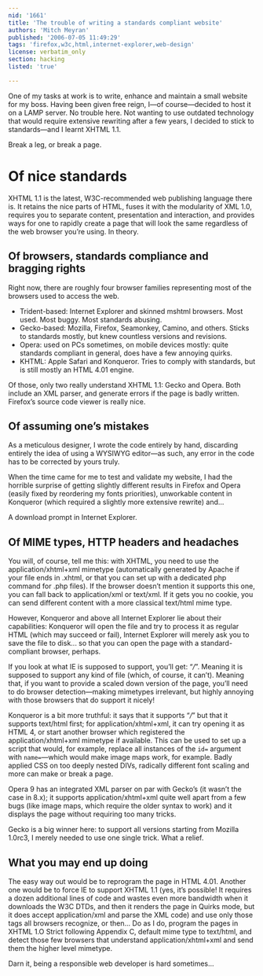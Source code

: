```yaml
---
nid: '1661'
title: 'The trouble of writing a standards compliant website'
authors: 'Mitch Meyran'
published: '2006-07-05 11:49:29'
tags: 'firefox,w3c,html,internet-explorer,web-design'
license: verbatim_only
section: hacking
listed: 'true'

---
```

One of my tasks at work is to write, enhance and maintain a small website for my boss. Having been given free reign, I—of course—decided to host it on a LAMP server. No trouble here. Not wanting to use outdated technology that would require extensive rewriting after a few years, I decided to stick to standards—and I learnt XHTML 1.1.

Break a leg, or break a page.


<!--break-->



# Of nice standards

XHTML 1.1 is the latest, W3C-recommended web publishing language there is. It retains the nice parts of HTML, fuses it with the modularity of XML 1.0, requires you to separate content, presentation and interaction, and provides ways for one to rapidly create a page that will look the same regardless of the web browser you’re using. In theory.


## Of browsers, standards compliance and bragging rights

Right now, there are roughly four browser families representing most of the browsers used to access the web.


* Trident-based: Internet Explorer and skinned mshtml browsers. Most used. Most buggy. Most standards abusing.
* Gecko-based: Mozilla, Firefox, Seamonkey, Camino, and others. Sticks to standards mostly, but knew countless versions and revisions.
* Opera: used on PCs sometimes, on mobile devices mostly: quite standards compliant in general, does have a few annoying quirks.
* KHTML: Apple Safari and Konqueror. Tries to comply with standards, but is still mostly an HTML 4.01 engine.

Of those, only two really understand XHTML 1.1: Gecko and Opera. Both include an XML parser, and generate errors if the page is badly written. Firefox’s source code viewer is really nice.


## Of assuming one’s mistakes

As a meticulous designer, I wrote the code entirely by hand, discarding entirely the idea of using a WYSIWYG editor—as such, any error in the code has to be corrected by yours truly.

When the time came for me to test and validate my website, I had the horrible surprise of getting slightly different results in Firefox and Opera (easily fixed by reordering my fonts priorities), unworkable content in Konqueror (which required a slightly more extensive rewrite) and...

A download prompt in Internet Explorer.


## Of MIME types, HTTP headers and headaches

You will, of course, tell me this: with XHTML, you need to use the application/xhtml+xml mimetype (automatically generated by Apache if your file ends in .xhtml, or that you can set up with a dedicated php command for .php files). If the browser doesn’t mention it supports this one, you can fall back to application/xml or text/xml. If it gets you no cookie, you can send different content with a more classical text/html mime type.

However, Konqueror and above all Internet Explorer lie about their capabilities: Konqueror will open the file and try to process it as regular HTML (which may succeed or fail), Internet Explorer will merely ask you to save the file to disk... so that you can open the page with a standard-compliant browser, perhaps.

If you look at what IE is supposed to support, you’ll get: “*/*”. Meaning it is supposed to support any kind of file (which, of course, it can’t). Meaning that, if you want to provide a scaled down version of the page, you’ll need to do browser detection—making mimetypes irrelevant, but highly annoying with those browsers that do support it nicely!

Konqueror is a bit more truthful: it says that it supports “*/*” but that it supports text/html first; for application/xhtml+xml, it can try opening it as HTML 4, or start another browser which registered the application/xhtml+xml mimetype if available. This can be used to set up a script that would, for example, replace all instances of the `id=` argument with `name=`—which would make image maps work, for example. Badly applied CSS on too deeply nested DIVs, radically different font scaling and more can make or break a page.

Opera 9 has an integrated XML parser on par with Gecko’s (it wasn’t the case in 8.x); it supports application/xhtml+xml quite well apart from a few bugs (like image maps, which require the older syntax to work) and it displays the page without requiring too many tricks.

Gecko is a big winner here: to support all versions starting from Mozilla 1.0rc3, I merely needed to use one single trick. What a relief.


## What you may end up doing

The easy way out would be to reprogram the page in HTML 4.01. Another one would be to force IE to support XHTML 1.1 (yes, it’s possible! It requires a dozen additional lines of code and wastes even more bandwidth when it downloads the W3C DTDs, and then it renders the page in Quirks mode, but it does accept application/xml and parse the XML code) and use only those tags all browsers recognize, or then... Do as I do, program the pages in XHTML 1.O Strict following Appendix C, default mime type to text/html, and detect those few browsers that understand application/xhtml+xml and send them the higher level mimetype.

Darn it, being a responsible web developer is hard sometimes...

